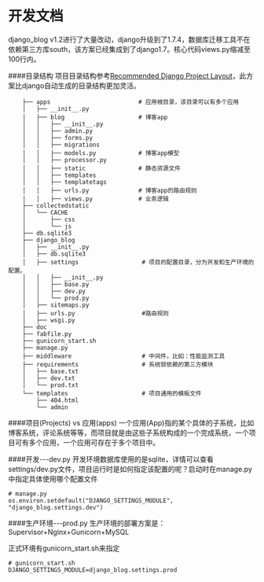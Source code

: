 开发文档
===============
django_blog v1.2进行了大量改动，django升级到了1.7.4，数据库迁移工具不在依赖第三方库south，该方案已经集成到了django1.7。核心代码views.py缩减至100行内。

####目录结构
项目目录结构参考[Recommended Django Project Layout](http://www.revsys.com/blog/2014/nov/21/recommended-django-project-layout/)，此方案比django自动生成的目录结构更加灵活。


        ├── apps                         # 应用根目录，该目录可以有多个应用
        │   ├── __init__.py
        │   ├── blog                     # 博客app
        │   │   ├── __init__.py
        │   │   ├── admin.py
        │   │   ├── forms.py
        │   │   ├── migrations
        │   │   ├── models.py            # 博客app模型
        │   │   ├── processor.py
        │   │   ├── static               # 静态资源文件
        │   │   ├── templates
        │   │   ├── templatetags
        │   │   ├── urls.py              # 博客app的路由规则
        │   │   ├── views.py             # 业务逻辑
        ├── collectedstatic
        │   └── CACHE
        │       ├── css
        │       └── js
        ├── db.sqlite3
        ├── django_blog
        │   ├── __init__.py
        │   ├── db.sqlite3
        │   ├── settings                  # 项目的配置目录，分为开发和生产环境的配置。
        │   │   ├── __init__.py
        │   │   ├── base.py
        │   │   ├── dev.py
        │   │   └── prod.py
        │   ├── sitemaps.py
        │   ├── urls.py                   #路由规则
        │   ├── wsgi.py
        ├── doc
        ├── fabfile.py
        ├── gunicorn_start.sh
        ├── manage.py
        ├── middleware                    # 中间件，比如：性能监测工具
        ├── requirements                  # 系统锁依赖的第三方模块
        │   ├── base.txt
        │   ├── dev.txt
        │   └── prod.txt
        └── templates                     # 项目通用的模板文件
            ├── 404.html
            └── admin

####项目(Projects) vs 应用(apps)
一个应用(App)指的某个具体的子系统，比如博客系统，评论系统等等，而项目就是由这些子系统构成的一个完成系统，一个项目可有多个应用，一个应用可存在于多个项目中。

####开发---dev.py
开发环境数据库使用的是sqlite，详情可以查看settings/dev.py文件，项目运行时是如何指定该配置的呢？启动时在manage.py中指定具体使用哪个配置文件

    # manage.py
    os.environ.setdefault("DJANGO_SETTINGS_MODULE", "django_blog.settings.dev")

####生产环境---prod.py
生产环境的部署方案是：Supervisor+Nginx+Gunicorn+MySQL

正式环境有gunicorn_start.sh来指定

    # gunicorn_start.sh
    DJANGO_SETTINGS_MODULE=django_blog.settings.prod